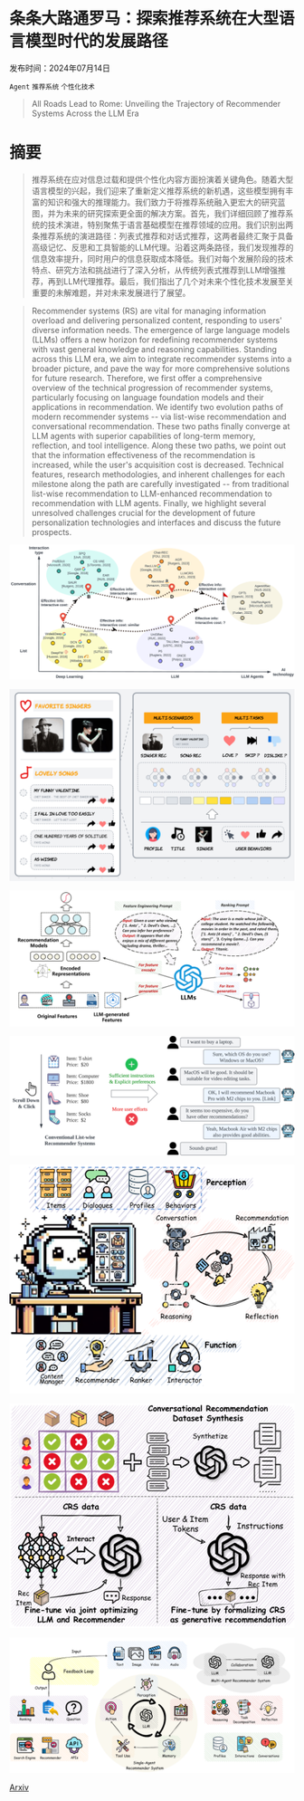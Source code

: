 # 条条大路通罗马：探索推荐系统在大型语言模型时代的发展路径

发布时间：2024年07月14日

`Agent` `推荐系统` `个性化技术`

> All Roads Lead to Rome: Unveiling the Trajectory of Recommender Systems Across the LLM Era

# 摘要

> 推荐系统在应对信息过载和提供个性化内容方面扮演着关键角色。随着大型语言模型的兴起，我们迎来了重新定义推荐系统的新机遇，这些模型拥有丰富的知识和强大的推理能力。我们致力于将推荐系统融入更宏大的研究蓝图，并为未来的研究探索更全面的解决方案。首先，我们详细回顾了推荐系统的技术演进，特别聚焦于语言基础模型在推荐领域的应用。我们识别出两条推荐系统的演进路径：列表式推荐和对话式推荐，这两者最终汇聚于具备高级记忆、反思和工具智能的LLM代理。沿着这两条路径，我们发现推荐的信息效率提升，同时用户的信息获取成本降低。我们对每个发展阶段的技术特点、研究方法和挑战进行了深入分析，从传统列表式推荐到LLM增强推荐，再到LLM代理推荐。最后，我们指出了几个对未来个性化技术发展至关重要的未解难题，并对未来发展进行了展望。

> Recommender systems (RS) are vital for managing information overload and delivering personalized content, responding to users' diverse information needs. The emergence of large language models (LLMs) offers a new horizon for redefining recommender systems with vast general knowledge and reasoning capabilities. Standing across this LLM era, we aim to integrate recommender systems into a broader picture, and pave the way for more comprehensive solutions for future research. Therefore, we first offer a comprehensive overview of the technical progression of recommender systems, particularly focusing on language foundation models and their applications in recommendation. We identify two evolution paths of modern recommender systems -- via list-wise recommendation and conversational recommendation. These two paths finally converge at LLM agents with superior capabilities of long-term memory, reflection, and tool intelligence. Along these two paths, we point out that the information effectiveness of the recommendation is increased, while the user's acquisition cost is decreased. Technical features, research methodologies, and inherent challenges for each milestone along the path are carefully investigated -- from traditional list-wise recommendation to LLM-enhanced recommendation to recommendation with LLM agents. Finally, we highlight several unresolved challenges crucial for the development of future personalization technologies and interfaces and discuss the future prospects.

![条条大路通罗马：探索推荐系统在大型语言模型时代的发展路径](../../../paper_images/2407.10081/x1.png)

![条条大路通罗马：探索推荐系统在大型语言模型时代的发展路径](../../../paper_images/2407.10081/x2.png)

![条条大路通罗马：探索推荐系统在大型语言模型时代的发展路径](../../../paper_images/2407.10081/x3.png)

![条条大路通罗马：探索推荐系统在大型语言模型时代的发展路径](../../../paper_images/2407.10081/x4.png)

![条条大路通罗马：探索推荐系统在大型语言模型时代的发展路径](../../../paper_images/2407.10081/x5.png)

![条条大路通罗马：探索推荐系统在大型语言模型时代的发展路径](../../../paper_images/2407.10081/x6.png)

![条条大路通罗马：探索推荐系统在大型语言模型时代的发展路径](../../../paper_images/2407.10081/x7.png)

[Arxiv](https://arxiv.org/abs/2407.10081)